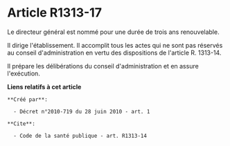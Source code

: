 # Article R1313-17

Le directeur général est nommé pour une durée de trois ans renouvelable. 

Il dirige l'établissement. Il accomplit tous les actes qui ne sont pas réservés au conseil d'administration en vertu des
dispositions de l'article R. 1313-14. 

Il prépare les délibérations du conseil d'administration et en assure l'exécution.

**Liens relatifs à cet article**

	**Créé par**:

	  - Décret n°2010-719 du 28 juin 2010 - art. 1

	**Cite**:

	  - Code de la santé publique - art. R1313-14
